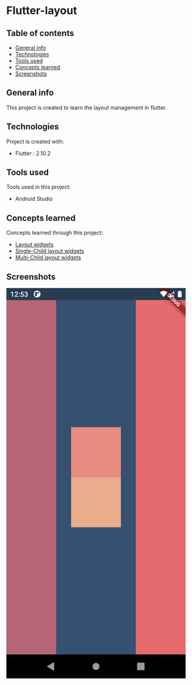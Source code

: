 
# Flutter-layout

## Table of contents
* [General info](#general-info)
* [Technologies](#technologies)
* [Tools used](#tools-used)
* [Concepts learned](#concepts-learned)
* [Screenshots](#screenshots)

## General info
This project is created to learn the layout management in flutter.

## Technologies
Project is created with:
* Flutter : 2.10.2

## Tools used
Tools used in this project:
* Android Studio

## Concepts learned
Concepts learned through this project:
* [Layout widgets](https://docs.flutter.dev/development/ui/widgets/layout#Multi-child%20layout%20widgets)
* [Single-Child layout widgets](https://docs.flutter.dev/development/ui/widgets/layout#Single-child%20layout%20widgets)
* [Multi-Child layout widgets](https://docs.flutter.dev/development/ui/widgets/layout#Multi-child%20layout%20widgets)


## Screenshots
![Screenshot](./screenshots/screenshot.png)
